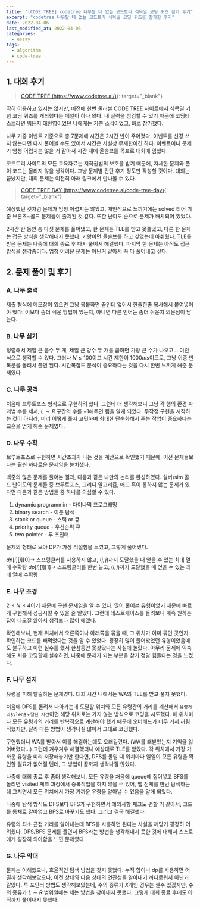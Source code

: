 ```yaml
---
title: "[CODE TREE] codetree 나무랄 데 없는 코드트리 식목일 코딩 퀴즈 참가 후기"
excerpt: "codetree 나무랄 데 없는 코드트리 식목일 코딩 퀴즈를 참가한 후기"
date: 2022-04-06
last_modified_at: 2022-04-06
categories:
  - essay
tags:
  - algorithm
  - code-tree
---
```


## 1. 대회 후기

> [CODE TREE (https://www.codetree.ai/)](https://www.codetree.ai/){: target="_blank"}

딱히 이용하고 있지는 않지만, 예전에 한번 둘러본 CODE TREE 사이트에서 식목일 기념 코딩 퀴즈를 개최했다는 메일이 하나 왔다. 내 실력을 점검할 수 있기 때문에 코딩테스트라면 뭐든지 대환영이었던 나에게는 기쁜 소식이었고, 바로 참가했다.

나무 기증 이벤트 기준으로 총 7문제에 시간은 2시간 반이 주어졌다. 이벤트를 신경 쓰지 않는다면 다시 풀어볼 수도 있어서 시간은 사실상 무제한이긴 하다. 이벤트이니 문제가 엄청 어렵지는 않을 거 같아서 시간 내에 올솔브를 목표로 대회에 임했다.

코드트리 사이트의 모든 교육자료는 저작권법의 보호를 받기 때문에, 자세한 문제와 풀이 코드는 올리지 않을 생각이다. 그냥 문제별 간단 후기 정도만 작성할 것이다. 대회는 끝났지만, 대회 문제는 여전히 아래 링크에서 만나볼 수 있다.

> [CODE TREE DAY (https://www.codetree.ai/code-tree-day)](https://www.codetree.ai/code-tree-day){: target="_blank"}

예상했던 것처럼 문제가 엄청 어렵지는 않았고, 개인적으로 느끼기에는 solved 티어 기준 브론즈~골드 문제들이 출제된 것 같다. 또한 난이도 순으로 문제가 배치되어 있었다.

2시간 반 동안 총 다섯 문제를 풀어냈고, 한 문제는 TLE를 받고 못풀었고, 다른 한 문제는 접근 방식을 생각해내지 못했다. 기왕이면 올솔브를 하고 싶었는데 아쉬웠다. TLE를 받은 문제는 나중에 대회 종료 후 다시 풀어서 해결했다. 마지막 한 문제는 아직도 접근 방식을 생각중이다. 엄청 어려운 문제는 아닌거 같아서 꼭 다 풀어내고 싶다.

## 2. 문제 풀이 및 후기

### A. 나무 출력

제출 형식에 메모장이 있으면 그냥 복붙하면 끝인데 없어서 한줄한줄 복사해서 붙여넣어야 했다. 이보다 좀더 쉬운 방법이 있는지, 아니면 다른 언어는 좀더 쉬운지 의문점이 남는다.

### B. 나무 심기

정렬해서 제일 큰 음수 두 개, 제일 큰 양수 두 개를 곱하면 가장 큰 수가 나오고... 이런식으로 생각할 수 있다. 그러나 $N\leq 100$이고 시간 제한이 $1000ms$이므로, 그냥 이중 반복문을 돌려서 풀면 된다. 시간복잡도 분석이 중요하다는 것을 다시 한번 느끼게 해준 문제였다. 

### C. 나무 공격

처음에 브루트포스 형식으로 구현하려 했다. 그런데 더 생각해보니 그냥 각 행의 환경 파괴범 수를 세서, $L\sim R$ 구간의 수를 $-1$해주면 됨을 알게 되었다. 무작정 구현을 시작하는 것이 아니라, 미리 어떻게 풀지 고민하며 최대한 단순화해서 푸는 작업이 중요하다는 교훈을 얻게 해준 문제였다.

### D. 나무 수확

브루트포스로 구현하면 시간초과가 나는 것을 계산으로 확인했기 때문에, 이전 문제들보다는 훨씬 까다로운 문제임을 눈치챘다. 

백준의 많은 문제를 풀어본 결과, 다음과 같은 나만의 논리를 완성하였다. 실버\sim 골드 난이도의 문제들 중 브루트포스, 그리디 알고리즘, 애드 혹이 통하지 않는 문제가 있다면 다음과 같은 방법들 중 하나를 의심할 수 있다.

1. dynamic programmin - 다이나믹 프로그래밍
1. binary search - 이분 탐색
1. stack or queue - 스택 or 큐
1. priority queue - 우선순위 큐
1. two pointer - 투 포인터

문제의 형태로 보아 DP가 가장 적절함을 느꼈고, 그렇게 풀어냈다. 

$dp[i][j][0] \rightarrow$ 스프링쿨러를 사용하지 않고, $(i,\, j)$까지 도달했을 때 얻을 수 있는 최대 열매 수확량
$dp[i][j][1] \rightarrow$ 스프링쿨러를 한번 놓고, $(i,\, j)$까지 도달했을 때 얻을 수 있는 최대 열매 수확량

### E. 나무 조경

$2\leq N \leq 4$이기 때문에 구현 문제임을 알 수 있다. 많이 풀어본 유형이었기 때문에 빠르게 구현해서 성공시킬 수 있을 줄 알았다. 그런데 테스트케이스를 돌려보니 계속 원하는 답이 나오질 않아서 생각보다 많이 헤맸다. 

확인해보니, 현재 위치에서 오른쪽이나 아래쪽을 묶을 때, 그 위치가 이미 묶인 곳인지 확인하는 코드를 빼먹었다는 것을 알 수 있었다. 굉장히 많이 풀어봤었던 유형이었음에도 불구하고 이런 실수를 했서 한참동안 못찾았다는 사실에 놀랐다. 아무리 문제에 익숙해도 처음 코딩할때 실수하면, 나중에 문제가 되는 부분을 찾기 정말 힘들다는 것을 느꼈다.

### F. 나무 섭지

유령을 피해 탈출하는 문제였다. 대회 시간 내에서는 WA와 TLE를 받고 풀지 못했다.

처음에 DFS를 돌려서 나아가는데 도달할 위치와 모든 유령간의 거리를 계산해서 `유령거리$\leq$도달한 시간`이면 해당 위치로는 가지 않는 방식으로 코딩을 시도했다. 매 위치마다 모든 유령과의 거리를 반복적으로 계산해야 했기 때문에 오버헤드가 너무 커서 꺼림직했지만, 달리 다른 방법이 생각나질 않아서 그대로 코딩했다.

구현했더니 WA를 받아서 이를 해결하는데도 오래걸렸다. (WA를 왜받았는지 기억을 잃어버렸다...) 그런데 겨우겨우 해결했더니 예상대로 TLE를 받았다. 각 위치에서 가장 가까운 유령을 미리 저장해놓기만 한다면, DFS를 돌릴 때 위치마다 일일이 모든 유령을 확인할 필요가 없어질 텐데, 그 방법이 끝까지 생각나질 않았다.

나중에 대회 종료 후 좀더 생각해보니, 모든 유령을 처음에 queue에 집어넣고 BFS를 돌리면 visited 체크 과정에서 중복작업을 하지 않을 수 있어, 맵 전체를 한번 탐색하는데 그치면서 모든 위치에서 가장 가까운 유령을 알아낼 수 있음을 알게 되었다. 

나중에 탐색 방식도 DFS보다 BFS가 구현하면서 예외사항 체크도 편할 거 같아서, 코드를 통채로 갈아엎고 BFS로 바꾸기도 했다. 그리고 결국 해결했다.

유령의 최소 근접 거리를 알아내는데 BFS를 사용하면 된다는 사실을 깨닫기 굉장히 어려웠다. DFS/BFS 문제를 풀면서 BFS라는 방법을 생각해내지 못한 것에 대해서 스스로에게 굉장히 의아함을 느낀 문제였다. 

### G. 나무 막대

문제는 이해했으나, 효율적인 탐색 방법을 찾지 못했다. 누적 합이나 dp를 사용하면 어떨까 생각해보았으나, 이전 상태와 다음 상태의 연관성을 알아내기 까다로워서 아닌거 같았다. 투 포인터 방법도 생각해보았는데, 수의 종류가 $X$개인 경우는 셀수 있겠지만, 수의 종류가 $L\sim R$ 범위일때는 세는 방법을 찾아내지 못했다. 그렇게 대회 종료 후에도 아직까지 풀어내지 못했다.



